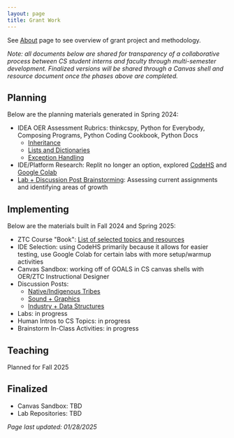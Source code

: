 ```yaml
---
layout: page
title: Grant Work
---
```


See [About](/about) page to see overview of grant project and methodology.

_Note: all documents below are shared for transparency of a collaborative process between CS student interns and faculty through multi-semester development. Finalized versions will be shared through a Canvas shell and resource document once the phases above are completed._

## Planning
Below are the planning materials generated in Spring 2024:
* IDEA OER Assessment Rubrics: thinkcspy, Python for Everybody, Composing Programs, Python Coding Cookbook, Python Docs
  - [Inheritance](https://docs.google.com/spreadsheets/d/1AfVOUIk1CYbxDsIXFJVDTNrVkIwC9Fm-tWHcSuwKSxU/edit?usp=sharing)
  - [Lists and Dictionaries](https://docs.google.com/spreadsheets/d/1eZ-Uqn2h_qwYpFO-xR6pekr9T_JfhNr1tg0HVjLLOSw/edit?usp=sharing)
  - [Exception Handling](https://docs.google.com/spreadsheets/d/1eNwTG2W440Pc7xFyslgOiDmnTffdNEpK1apxJpad_q8/edit?usp=sharing)
* IDE/Platform Research: Replit no longer an option, explored [CodeHS](https://codehs.com/) and [Google Colab](https://colab.research.google.com/)
* [Lab + Discussion Post Brainstorming](https://docs.google.com/spreadsheets/d/193aQqEYcAw8CuuXU1deYpJYzWN_eNVjqC1AkklMhtNk/edit?usp=sharing): Assessing current assignments and identifying areas of growth

## Implementing
Below are the materials built in Fall 2024 and Spring 2025:
* ZTC Course "Book": [List of selected topics and resources](https://docs.google.com/spreadsheets/d/10G0nflkJyO_8tcQbuAXVOxZ61q2ZfL8z6aybSP71emk/edit?usp=sharing)
* IDE Selection: using CodeHS primarily because it allows for easier testing, use Google Colab for certain labs with more setup/warmup activities
* Canvas Sandbox: working off of GOALS in CS canvas shells with OER/ZTC Instructional Designer
* Discussion Posts:
  - [Native/Indigenous Tribes](https://docs.google.com/document/d/1kjzEwAlF618eXTiId6djGS31G1vqy-n9wERBXZ4etBQ/edit?usp=sharing)
  - [Sound + Graphics](https://docs.google.com/document/d/1wFh2P13fI2xSC4RsuFm9fNT7L7gjOidJ0-dDfHs8kaA/edit?usp=sharing)
  - [Industry + Data Structures](https://docs.google.com/document/d/1uzYlEkakWgtG7gzArpKeQrWKuqAgXP9zPOODKrhIsJ0/edit?usp=sharing)
* Labs: in progress
* Human Intros to CS Topics: in progress
* Brainstorm In-Class Activities: in progress

## Teaching
Planned for Fall 2025

## Finalized
* Canvas Sandbox: TBD
* Lab Repositories: TBD


_Page last updated: 01/28/2025_
